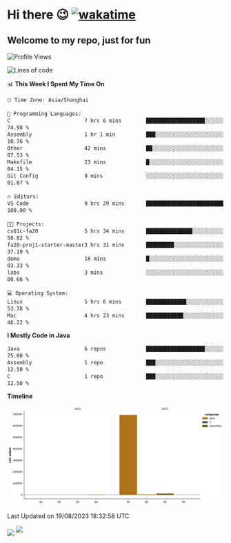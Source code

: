 # Hi there 😉 [![wakatime](https://wakatime.com/badge/user/b06f1799-d59e-4d93-be43-644d6ec7f0fc.svg)](https://wakatime.com/@b06f1799-d59e-4d93-be43-644d6ec7f0fc)
## Welcome to my repo, just for fun
<!--START_SECTION:waka-->
![Profile Views](http://img.shields.io/badge/Profile%20Views-160-blue)

![Lines of code](https://img.shields.io/badge/From%20Hello%20World%20I%27ve%20Written-705.6%20thousand%20lines%20of%20code-blue)

📊 **This Week I Spent My Time On** 

```text
🕑︎ Time Zone: Asia/Shanghai

💬 Programming Languages: 
C                        7 hrs 6 mins        ███████████████████░░░░░░   74.98 % 
Assembly                 1 hr 1 min          ███░░░░░░░░░░░░░░░░░░░░░░   10.76 % 
Other                    42 mins             ██░░░░░░░░░░░░░░░░░░░░░░░   07.53 % 
Makefile                 23 mins             █░░░░░░░░░░░░░░░░░░░░░░░░   04.15 % 
Git Config               9 mins              ░░░░░░░░░░░░░░░░░░░░░░░░░   01.67 % 

🔥 Editors: 
VS Code                  9 hrs 29 mins       █████████████████████████   100.00 % 

🐱‍💻 Projects: 
cs61c-fa20               5 hrs 34 mins       ███████████████░░░░░░░░░░   58.82 % 
fa20-proj1-starter-master3 hrs 31 mins       █████████░░░░░░░░░░░░░░░░   37.19 % 
demo                     18 mins             █░░░░░░░░░░░░░░░░░░░░░░░░   03.33 % 
labs                     3 mins              ░░░░░░░░░░░░░░░░░░░░░░░░░   00.66 % 

💻 Operating System: 
Linux                    5 hrs 6 mins        █████████████░░░░░░░░░░░░   53.78 % 
Mac                      4 hrs 23 mins       ████████████░░░░░░░░░░░░░   46.22 % 
```

**I Mostly Code in Java** 

```text
Java                     6 repos             ███████████████████░░░░░░   75.00 % 
Assembly                 1 repo              ███░░░░░░░░░░░░░░░░░░░░░░   12.50 % 
C                        1 repo              ███░░░░░░░░░░░░░░░░░░░░░░   12.50 % 
```



**Timeline**

![Lines of Code chart](https://raw.githubusercontent.com/EnzoGuang/EnzoGuang/master/assets/bar_graph.png)


 Last Updated on 19/08/2023 18:32:58 UTC
<!--END_SECTION:waka--><img align="middle" src="https://github-readme-stats.vercel.app/api?username=EnzoGuang">
<img aligh="center" src="https://github-readme-stats.vercel.app/api/top-langs/?username=EnzoGuang&layout=compact">

